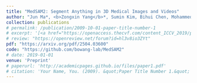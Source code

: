 ```yaml
---
title: "MedSAM2: Segment Anything in 3D Medical Images and Videos"
author: "Jun Ma*, <b>Zongxin Yang</b>*, Sumin Kim, Bihui Chen, Mohammed Baharoon, Adibvafa Fallahpour, Reza Asakereh, Hongwei Lyu, Bo Wang"
collection: publications
# permalink: /publication/2009-10-01-paper-title-number-1
# excerpt: '[<a href="https://openaccess.thecvf.com/content_ICCV_2019/papers/Yang_Very_Long_Natural_Scenery_Image_Prediction_by_Outpainting_ICCV_2019_paper.pdf">PDF</a>]  [<a href="https://github.com/z-x-yang/NS-Outpainting">Code</a>]'
# review: "https://openreview.net/forum?id=hl3v8io3ZYt"
pdf: "https://arxiv.org/pdf/2504.03600"
code: "https://github.com/bowang-lab/MedSAM2"
# date: 2019-01-01
venue: 'Preprint'
# paperurl: 'http://academicpages.github.io/files/paper1.pdf'
# citation: 'Your Name, You. (2009). &quot;Paper Title Number 1.&quot; <i>Journal 1</i>. 1(1).'
---
```

